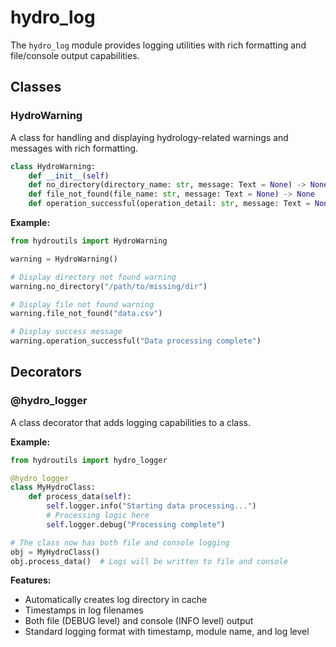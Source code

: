 # hydro_log

The `hydro_log` module provides logging utilities with rich formatting and file/console output capabilities.

## Classes

### HydroWarning

A class for handling and displaying hydrology-related warnings and messages with rich formatting.

```python
class HydroWarning:
    def __init__(self)
    def no_directory(directory_name: str, message: Text = None) -> None
    def file_not_found(file_name: str, message: Text = None) -> None
    def operation_successful(operation_detail: str, message: Text = None) -> None
```

**Example:**
```python
from hydroutils import HydroWarning

warning = HydroWarning()

# Display directory not found warning
warning.no_directory("/path/to/missing/dir")

# Display file not found warning
warning.file_not_found("data.csv")

# Display success message
warning.operation_successful("Data processing complete")
```

## Decorators

### @hydro_logger

A class decorator that adds logging capabilities to a class.

**Example:**
```python
from hydroutils import hydro_logger

@hydro_logger
class MyHydroClass:
    def process_data(self):
        self.logger.info("Starting data processing...")
        # Processing logic here
        self.logger.debug("Processing complete")

# The class now has both file and console logging
obj = MyHydroClass()
obj.process_data()  # Logs will be written to file and console
```

**Features:**
- Automatically creates log directory in cache
- Timestamps in log filenames
- Both file (DEBUG level) and console (INFO level) output
- Standard logging format with timestamp, module name, and log level